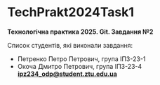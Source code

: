 # TechPrakt2024Task1
**Технологічна практика 2025. Git. Завдання №2**

Список студентів, які виконали завдання:
* Петренко Петро Петрович, група ІПЗ-23-1
* Окоча Дмитро Петрович, група ІПЗ-23-4
**ipz234_odp@student.ztu.edu.ua**
